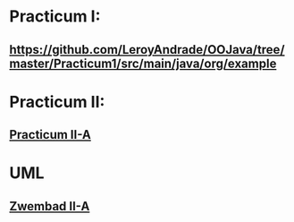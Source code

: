 # Practicum I:
## https://github.com/LeroyAndrade/OOJava/tree/master/Practicum1/src/main/java/org/example

# Practicum II:
## [Practicum II-A](https://github.com/LeroyAndrade/OOJava/tree/master/Practicum%202A/src/main/java/org/example)

# UML
## [Zwembad II-A](https://github.com/LeroyAndrade/OOJava/blob/master/UML/Practicum%202A/Verbeterde_UML-4-1-2024.png)

